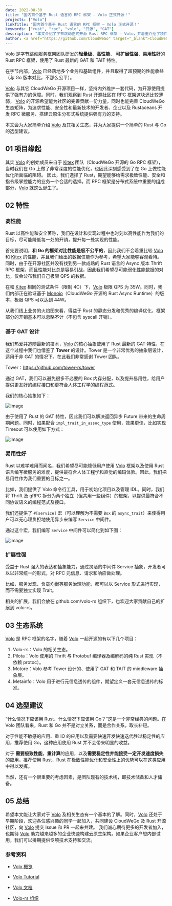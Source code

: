 ```yaml
---
date: 2022-08-30
title: "国内首个基于 Rust 语言的 RPC 框架 — Volo 正式开源！"
projects: ["Volo"]
linkTitle: "国内首个基于 Rust 语言的 RPC 框架 — Volo 正式开源！"
keywords: ["rust", "rpc", "volo", "开源", "GAT"]
description: "本文介绍了字节跳动正式开源 Rust RPC 框架 — Volo，并着重介绍了项目的起源，主要特性以及相关生态。"
author: <a href="https://github.com/CloudWeGo" target="_blank">CloudWeGo</a>
---
```


[Volo][Volo] 是字节跳动服务框架团队研发的**轻量级**、**高性能**、 **可扩展性强**、**易用性好**的 Rust RPC 框架，使用了 Rust 最新的 GAT 和 TAIT 特性。

在字节内部，[Volo][Volo] 已经落地多个业务和基础组件，并且取得了超预期的性能收益（与 Go 版本对比，不那么公平）。

[Volo][Volo] 与其它 CloudWeGo 开源项目一样，坚持内外维护一套代码，为开源使用提供了强有力的保障。同时，我们观察到 Rust 开源社区在 RPC 框架这块还比较薄弱，
[Volo][Volo] 的开源希望能为社区的完善贡献一份力量，同时也能完善 CloudWeGo 生态矩阵，为追求性能、安全性和最新技术的开发者、企业以及 Rustaceans 开发 RPC 微服务、搭建云原生分布式系统提供强有力的支持。

本文会为大家简单介绍 [Volo][Volo] 及其相关生态，并为大家提供一个简单的 Rust 与 Go 的选型建议。

## 01 项目缘起

其实 [Volo][Volo] 的创始成员来自于 [Kitex][Kitex] 团队（CloudWeGo 开源的 Go RPC 框架），当时我们在 Go 上做了非常深度的性能优化，也因此深刻感受到了在 Go 上做性能优化所面临的阻碍。
因此，我们选择了 Rust，期望能够给需求极致性能、安全和指令级掌控能力的业务一个合适的选择。而 RPC 框架是分布式系统中重要的组成部分，[Volo][Volo] 就这么诞生了。

## 02 特性

### 高性能

Rust 以高性能和安全著称，我们在设计和实现过程中也时刻以高性能作为我们的目标，尽可能降低每一处的开销，提升每一处实现的性能。

首先要说明，**和 Go 的框架对比性能是极不公平的**，因此我们不会着重比较 [Volo][Volo] 和 [Kitex][Kitex] 的性能，并且我们给出的数据仅能作为参考，希望大家能够客观看待。
同时，由于在开源社区并没有找到另一款成熟的 Rust 语言的 Async 版本 Thrift RPC 框架，而且性能对比总是容易引战，因此我们希望尽可能弱化性能数据的对比，仅会公布我们自己极限 QPS 的数据。

在和 [Kitex][Kitex] 相同的测试条件（限制 4C）下，[Volo][Volo] 极限 QPS 为 35W。同时，我们内部正在验证基于 [Monoio][Monoio]（CloudWeGo 开源的 Rust Async Runtime）的版本，极限 QPS 可以达到 44W。

从我们线上业务的火焰图来看，得益于 Rust 的静态分发和优秀的编译优化，框架部分的开销基本可以忽略不计（不包含 syscall 开销）。

### 基于 GAT 设计

我们热爱并追随最新的技术，[Volo][Volo] 的核心抽象使用了 Rust 最新的 GAT 特性，在这个过程中我们也借鉴了 **Tower** 的设计。Tower 是一个非常优秀的抽象层设计，适用于非 GAT 的情况下。在此我们非常感谢 Tower 团队。

Tower：https://github.com/tower-rs/tower

通过 GAT，我们可以避免很多不必要的 Box 内存分配，以及提升易用性，给用户提供更友好的编程接口和更符合人体工程学的编程范式。

我们的核心抽象如下：

![image](/img/blog/opensource_volo/1.png)

由于使用了 Rust 的 GAT 特性，因此我们可以解决返回异步 Future 带来的生命周期问题。同时，如果配合 `impl_trait_in_assoc_type` 使用，效果更佳，比如实现 Timeout 可以使用如下方式：

![image](/img/blog/opensource_volo/2.png)

### 易用性好

Rust 以难学难用而闻名，我们希望尽可能降低用户使用 [Volo][Volo] 框架以及使用 Rust 语言编写微服务的难度，提供最符合人体工程学和直觉的编码体验。因此，我们把易用性作为我们重要的目标之一。

比如，我们提供了 Volo 命令行工具，用于初始化项目以及管理 IDL。同时，我们将 Thrift 及 gRPC 拆分为两个独立（但共用一些组件）的框架，以提供最符合不同协议语义的编程范式及接口。

我们还提供了 `#[service]` 宏（可以理解为不需要 `Box` 的 `async_trait`）来使得用户可以无心理负担地使用异步来编写 `Service` 中间件。

通过这个宏，我们编写 `Service` 中间件可以简化到如下图：

![image](/img/blog/opensource_volo/3.png)

### 扩展性强

受益于 Rust 强大的表达和抽象能力，通过灵活的中间件 Service 抽象，开发者可以以非常统一的形式，对 RPC 元信息、请求和响应做处理。

比如，服务发现、负载均衡等服务治理功能，都可以以 Service 形式进行实现，而不需要独立实现 Trait。

相关的扩展，我们会放在 github.com/volo-rs 组织下，也欢迎大家贡献自己的扩展到 volo-rs。

## 03 生态系统

[Volo][Volo] 是 RPC 框架的名字，随着 [Volo][Volo] 一起开源的有以下几个项目：

1. Volo-rs：Volo 的相关生态。
2. Pilota：Volo 使用的 Thrift 与 Protobuf 编译器及编解码的纯 Rust 实现（不依赖 protoc）。
3. Motore：Volo 参考 Tower 设计的、使用了 GAT 和 TAIT 的 middleware 抽象层。
4. Metainfo：Volo 用于进行元信息透传的组件，期望定义一套元信息透传的标准。

## 04 选型建议

“什么情况下应该用 Rust、什么情况下应该用 Go？”这是一个非常经典的问题。在 Volo 团队看来，Rust 和 Go 并不是对立关系，而是合作关系，取长补短。

对于性能不敏感的应用、重 IO 的应用以及需要快速开发快速迭代胜过稳定性的应用，推荐使用 Go，这种应用使用 Rust 并不会带来明显的收益。

对于 **需要极致性能**，**重计算**的应用，以及**需要稳定性并能接受一定开发速度损失**的应用，推荐使用 Rust，Rust 在极致性能优化和安全性上的优势可以在这类应用中得以发挥。

当然，还有一个很重要的考虑因素，是团队现有的技术栈，即技术储备和人才储备。

## 05 总结

希望本文能让大家对于 [Volo][Volo] 及相关生态有一个基本的了解。同时，[Volo][Volo] 还处于早期阶段，欢迎各位感兴趣的同学一起加入，共同建设 CloudWeGo 及 Rust 开源社区，向 [Volo][Volo] 提交 Issue 和 PR 一起来共建。
我们诚心期待更多的开发者加入，也期待 [Volo][Volo] 助力越来越多的企业快速构建云原生架构。如果企业客户想内部试用，我们可以排期提供专项技术支持和交流。

### 参考资料

- [Volo 概览](https://github.com/cloudwego/volo)

- [Volo Tutorial](/zh/docs/volo/)

- [Volo 文档](https://docs.rs/volo)

- [Volo-rs 组织](https://github.com/volo-rs)

[Kitex]: https://github.com/cloudwego/kitex
[Volo]: https://github.com/cloudwego/volo
[Monoio]: https://github.com/bytedance/monoio
